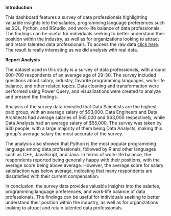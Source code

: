 **Introduction**

This dashboard features a survey of data professionals highlighting valuable insights into the salaries, programming language preferences such as SQL, Python, and RStudio, and work-life balance of data professionals. The findings can be useful for individuals seeking to better understand their position within the industry, as well as for organizations looking to attract and retain talented data professionals. To access the raw data [click here](https://github.com/SierraKing1/PowerBI/blob/main/Data%20Professional%20Survey%20Breakdown.pbix). The result is really interesting as we did analysis with real data.

**Report Analysis**

The dataset used in this study is a survey of data professionals, with around 600-700 respondents of an average age of 29-30. The survey included questions about salary, industry, favorite programming languages, work-life balance, and other related topics. Data cleaning and transformation were performed using Power Query, and visualizations were created to analyze and present the findings.

Analysis of the survey data revealed that Data Scientists are the highest-paid group, with an average salary of $93,000. Data Engineers and Data Architects had average salaries of $65,000 and $63,000 respectively, while Data Analysts had an average salary of $55,000. The survey was taken by 630 people, with a large majority of them being Data Analysts, making this group's average salary the most accurate of the survey.

The analysis also showed that Python is the most popular programming language among data professionals, followed by R and other languages such as C++, JavaScript, and Java. In terms of work-life balance, the respondents reported being generally happy with their positions, with the average score being above average. However, the average score for salary satisfaction was below average, indicating that many respondents are dissatisfied with their current compensation.

In conclusion, the survey data provides valuable insights into the salaries, programming language preferences, and work-life balance of data professionals. The findings can be useful for individuals seeking to better understand their position within the industry, as well as for organizations looking to attract and retain talented data professionals.
